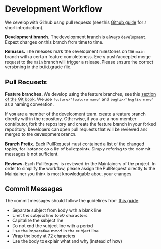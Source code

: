 # Development Workflow

We develop with Github using pull requests (see this [Github guide](https://guides.github.com/introduction/flow/) for a short introduction).

**Development branch.** The development branch is always `development`. Expect changes on this branch from time to time.

**Releases.** The releases mark the development milestones on the `main` branch with a certain feature completeness.
Every push/accepted merge request to the `main` branch will trigger a release. Please ensure the correct versioning in the build.gradle file.

## Pull Requests

**Feature branches.** We develop using the feature branches, see this [section of the Git book](https://git-scm.com/book/en/v2/Git-Branching-Branching-Workflows). We use `feature/'feature-name'` and `bugfix/'bugfix-name'` as a naming convention.

If you are a member of the development team, create a feature branch directly within the repository.
Otherwise, if you are a non-member contributor, fork the repository and create the feature branch in your forked repository.
Developers can open pull requests that will be reviewed and merged to the development branch.

**Branch Prefix.** Each PullRequest must contained a list of the changed topics, for instance as a list of bulletpoints. 
Simply refering to the commit messages is not sufficient.

**Reviews.** Each PullRequest is reviewed by the Maintainers of the project. 
In order to simplify the workflow, please assign the PullRequest directly to the Maintainer you think is most knowledgable about your changes.

## Commit Messages

The commit messages should follow the guidelines from [this guide](https://chris.beams.io/posts/git-commit):

- Separate subject from body with a blank line
- Limit the subject line to 50 characters
- Capitalize the subject line
- Do not end the subject line with a period
- Use the imperative mood in the subject line
- Wrap the body at 72 characters
- Use the body to explain what and why (instead of how)
